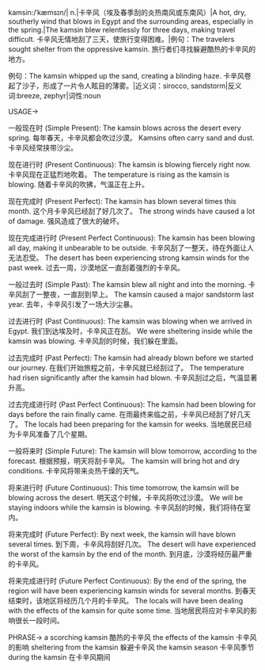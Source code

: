 kamsin:/ˈkæmsɪn/| n.|卡辛风（埃及春季刮的炎热南风或东南风）|A hot, dry, southerly wind that blows in Egypt and the surrounding areas, especially in the spring.|The kamsin blew relentlessly for three days, making travel difficult. 卡辛风无情地刮了三天，使旅行变得困难。|例句：The travelers sought shelter from the oppressive kamsin. 旅行者们寻找躲避酷热的卡辛风的地方。

例句：The kamsin whipped up the sand, creating a blinding haze. 卡辛风卷起了沙子，形成了一片令人眩目的薄雾。|近义词：sirocco, sandstorm|反义词:breeze, zephyr|词性:noun

USAGE->

一般现在时 (Simple Present):
The kamsin blows across the desert every spring.  每年春天，卡辛风都会吹过沙漠。
Kamsins often carry sand and dust. 卡辛风经常挟带沙尘。


现在进行时 (Present Continuous):
The kamsin is blowing fiercely right now.  卡辛风现在正猛烈地吹着。
The temperature is rising as the kamsin is blowing. 随着卡辛风的吹拂，气温正在上升。


现在完成时 (Present Perfect):
The kamsin has blown several times this month. 这个月卡辛风已经刮了好几次了。
The strong winds have caused a lot of damage. 强风造成了很大的破坏。


现在完成进行时 (Present Perfect Continuous):
The kamsin has been blowing all day, making it unbearable to be outside. 卡辛风刮了一整天，待在外面让人无法忍受。
The desert has been experiencing strong kamsin winds for the past week.  过去一周，沙漠地区一直刮着强烈的卡辛风。


一般过去时 (Simple Past):
The kamsin blew all night and into the morning. 卡辛风刮了一整夜，一直刮到早上。
The kamsin caused a major sandstorm last year.  去年，卡辛风引发了一场大沙尘暴。


过去进行时 (Past Continuous):
The kamsin was blowing when we arrived in Egypt. 我们到达埃及时，卡辛风正在刮。
We were sheltering inside while the kamsin was blowing. 卡辛风刮的时候，我们躲在里面。


过去完成时 (Past Perfect):
The kamsin had already blown before we started our journey.  在我们开始旅程之前，卡辛风就已经刮过了。
The temperature had risen significantly after the kamsin had blown. 卡辛风刮过之后，气温显著升高。


过去完成进行时 (Past Perfect Continuous):
The kamsin had been blowing for days before the rain finally came. 在雨最终来临之前，卡辛风已经刮了好几天了。
The locals had been preparing for the kamsin for weeks. 当地居民已经为卡辛风准备了几个星期。


一般将来时 (Simple Future):
The kamsin will blow tomorrow, according to the forecast.  根据预报，明天将刮卡辛风。
The kamsin will bring hot and dry conditions. 卡辛风将带来炎热干燥的天气。


将来进行时 (Future Continuous):
This time tomorrow, the kamsin will be blowing across the desert. 明天这个时候，卡辛风将吹过沙漠。
We will be staying indoors while the kamsin is blowing. 卡辛风刮的时候，我们将待在室内。


将来完成时 (Future Perfect):
By next week, the kamsin will have blown several times. 到下周，卡辛风将刮好几次。
The desert will have experienced the worst of the kamsin by the end of the month. 到月底，沙漠将经历最严重的卡辛风。


将来完成进行时 (Future Perfect Continuous):
By the end of the spring, the region will have been experiencing kamsin winds for several months. 到春天结束时，该地区将经历几个月的卡辛风。
The locals will have been dealing with the effects of the kamsin for quite some time. 当地居民将应对卡辛风的影响很长一段时间。


PHRASE->
a scorching kamsin 酷热的卡辛风
the effects of the kamsin 卡辛风的影响
sheltering from the kamsin 躲避卡辛风
the kamsin season 卡辛风季节
during the kamsin 在卡辛风期间
